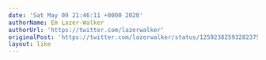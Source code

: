 ```yaml
---
date: 'Sat May 09 21:46:11 +0000 2020'
authorName: Em Lazer-Walker
authorUrl: 'https://twitter.com/lazerwalker'
originalPost: 'https://twitter.com/lazerwalker/status/1259238259328237568'
layout: like
---
```

